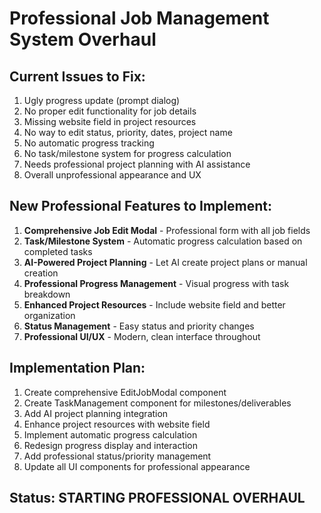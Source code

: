 # Professional Job Management System Overhaul

## Current Issues to Fix:
1. Ugly progress update (prompt dialog)
2. No proper edit functionality for job details
3. Missing website field in project resources
4. No way to edit status, priority, dates, project name
5. No automatic progress tracking
6. No task/milestone system for progress calculation
7. Needs professional project planning with AI assistance
8. Overall unprofessional appearance and UX

## New Professional Features to Implement:
1. **Comprehensive Job Edit Modal** - Professional form with all job fields
2. **Task/Milestone System** - Automatic progress calculation based on completed tasks
3. **AI-Powered Project Planning** - Let AI create project plans or manual creation
4. **Professional Progress Management** - Visual progress with task breakdown
5. **Enhanced Project Resources** - Include website field and better organization
6. **Status Management** - Easy status and priority changes
7. **Professional UI/UX** - Modern, clean interface throughout

## Implementation Plan:
1. Create comprehensive EditJobModal component
2. Create TaskManagement component for milestones/deliverables
3. Add AI project planning integration
4. Enhance project resources with website field
5. Implement automatic progress calculation
6. Redesign progress display and interaction
7. Add professional status/priority management
8. Update all UI components for professional appearance

## Status: STARTING PROFESSIONAL OVERHAUL
